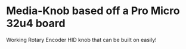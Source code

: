 # Media-Knob based off a Pro Micro 32u4 board
Working Rotary Encoder HID knob that can be built on easily! 

